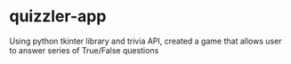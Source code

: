 # quizzler-app
Using python tkinter library and trivia API, created a game that allows user to answer series of True/False questions
